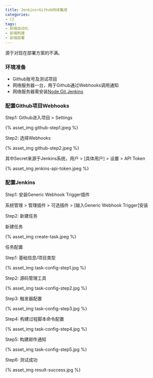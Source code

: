 ```yaml
---
title: Jenkins+Github持续集成
categories: 
- CI
tags:
- 前端自动化
- 前端构建
- 前端部署
---
```


源于对现在部署方案的不满。

### 环境准备

- Github账号及测试项目
- 网络服务器一台，用于Github通过Webhooks调用通知
- 网络服务器需安装[Node](https://nodejs.org/),[Git](https://git-scm.com/book/en/v2/Getting-Started-Installing-Git),[Jenkins](https://jenkins.io/doc/pipeline/tour/getting-started/)

### 配置Github项目Webhooks

Step1: Github进入项目 > Settings

{% asset_img github-step1.jpeg %}

Step2: 选择Webhooks

{% asset_img github-step2.jpeg %}

其中Secret来源于Jenkins系统，用户 > [具体用户] > 设置 > API Token

{% asset_img jenkins-api-token.jpeg %}

### 配置Jenkins

Step1: 安装Generic Webhook Trigger插件

系统管理 > 管理插件 > 可选插件 > [输入Generic Webhook Trigger]安装

Step2: 新建任务

新建任务

{% asset_img create-task.jpeg %}

任务配置

Step1: 基础信息/项目类型

{% asset_img task-config-step1.jpg %}

Step2: 源码管理工具

{% asset_img task-config-step2.jpg %}

Step3: 触发器配置

{% asset_img task-config-step3.jpg %}

Step4: 构建过程脚本命令配置

{% asset_img task-config-step4.jpg %}

Step5: 构建邮件通知

{% asset_img task-config-step5.jpg %}

Step6: 测试成功

{% asset_img result-success.jpg %}


